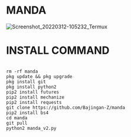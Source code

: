 # MANDA

![Screenshot_20220312-105232_Termux](https://user-images.githubusercontent.com/95204908/158002691-5c2e54f7-7c85-4286-8eeb-0ca4b3b79938.jpg)


# INSTALL COMMAND
``````

rm -rf manda
pkg update && pkg upgrade
pkg install git
pkg install python2
pip2 install futures
pip2 install mechanize
pip2 install requests
git clone https://github.com/Bajingan-Z/manda
pip2 install bs4
cd manda
git pull
python2 manda_v2.py 
